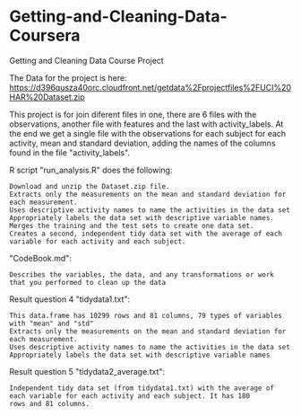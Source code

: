 # Getting-and-Cleaning-Data-Coursera
Getting and Cleaning Data Course Project

The Data for the project is here:
https://d396qusza40orc.cloudfront.net/getdata%2Fprojectfiles%2FUCI%20HAR%20Dataset.zip

This project is for join diferent files in one, there are 6 files with the observations, another file with features and the last with activity_labels. At the end we get a single file with the observations for each subject for each activity, mean and standard deviation, adding the names of the columns found in the file "activity_labels".

R script "run_analysis.R" does the following:

    Download and unzip the Dataset.zip file.
    Extracts only the measurements on the mean and standard deviation for each measurement.
    Uses descriptive activity names to name the activities in the data set
    Appropriately labels the data set with descriptive variable names.
    Merges the training and the test sets to create one data set.
    Creates a second, independent tidy data set with the average of each variable for each activity and each subject.

"CodeBook.md":

    Describes the variables, the data, and any transformations or work that you performed to clean up the data

Result question 4 "tidydata1.txt":

    This data.frame has 10299 rows and 81 columns, 79 types of variables with "mean" and "std"
    Extracts only the measurements on the mean and standard deviation for each measurement.
    Uses descriptive activity names to name the activities in the data set
    Appropriately labels the data set with descriptive variable names
    
Result question 5 "tidydata2_average.txt":

    Independent tidy data set (from tidydata1.txt) with the average of each variable for each activity and each subject. It has 180   
    rows and 81 columns.
